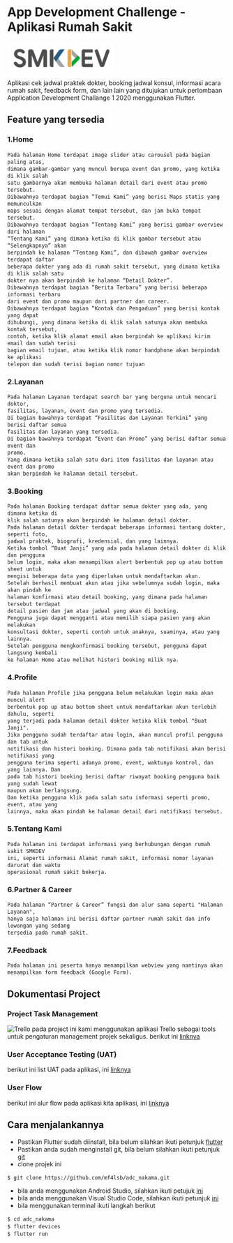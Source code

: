 # App Development Challenge  - Aplikasi Rumah Sakit
![SMKDEV](https://github.com/mf4lsb/adc_nakama/blob/main/Resorce_Repo/SMKDEV_Logo.png)

Aplikasi cek jadwal praktek dokter, booking jadwal konsul, informasi acara rumah sakit, feedback form, dan lain lain yang ditujukan untuk perlombaan Application Development Challange 1 2020 menggunakan Flutter.

## Feature yang tersedia

### 1.Home
    Pada halaman Home terdapat image slider atau carousel pada bagian paling atas,
    dimana gambar-gambar yang muncul berupa event dan promo, yang ketika di klik salah
    satu gambarnya akan membuka halaman detail dari event atau promo tersebut.
    Dibawahnya terdapat bagian “Temui Kami” yang berisi Maps statis yang memunculkan
    maps sesuai dengan alamat tempat tersebut, dan jam buka tempat tersebut.
    Dibawahnya terdapat bagian “Tentang Kami” yang berisi gambar overview dari halaman
    “Tentang Kami” yang dimana ketika di klik gambar tersebut atau “Selengkapnya” akan
    berpindah ke halaman “Tentang Kami”, dan dibawah gambar overview terdapat daftar
    beberapa dokter yang ada di rumah sakit tersebut, yang dimana ketika di klik salah satu
    dokter nya akan berpindah ke halaman “Detail Dokter”.
    Dibawahnya terdapat bagian “Berita Terbaru” yang berisi beberapa informasi terbaru
    dari event dan promo maupun dari partner dan career.
    Dibawahnya terdapat bagian “Kontak dan Pengaduan” yang berisi kontak yang dapat
    dihubungi, yang dimana ketika di klik salah satunya akan membuka kontak tersebut,
    contoh, ketika klik alamat email akan berpindah ke aplikasi kirim email dan sudah terisi
    bagian email tujuan, atau ketika klik nomor handphone akan berpindah ke aplikasi
    telepon dan sudah terisi bagian nomor tujuan

### 2.Layanan
    Pada halaman Layanan terdapat search bar yang berguna untuk mencari doktor,
    fasilitas, layanan, event dan promo yang tersedia.
    Di bagian bawahnya terdapat “Fasilitas dan Layanan Terkini” yang berisi daftar semua
    fasilitas dan layanan yang tersedia.
    Di bagian bawahnya terdapat “Event dan Promo” yang berisi daftar semua event dan
    promo.
    Yang dimana ketika salah satu dari item fasilitas dan layanan atau event dan promo
    akan berpindah ke halaman detail tersebut.

### 3.Booking
    Pada halaman Booking terdapat daftar semua dokter yang ada, yang dimana ketika di
    klik salah satunya akan berpindah ke halaman detail dokter.
    Pada halaman detail dokter terdapat beberapa informasi tentang dokter, seperti foto,
    jadwal praktek, biografi, kredensial, dan yang lainnya.
    Ketika tombol “Buat Janji” yang ada pada halaman detail dokter di klik dan pengguna
    belum login, maka akan menampilkan alert berbentuk pop up atau bottom sheet untuk
    mengisi beberapa data yang diperlukan untuk mendaftarkan akun.
    Setelah berhasil membuat akun atau jika sebelumnya sudah login, maka akan pindah ke
    halaman konfirmasi atau detail booking, yang dimana pada halaman tersebut terdapat
    detail pasien dan jam atau jadwal yang akan di booking.
    Pengguna juga dapat mengganti atau memilih siapa pasien yang akan melakukan
    konsultasi dokter, seperti contoh untuk anaknya, suaminya, atau yang lainnya.
    Setelah pengguna mengkonfirmasi booking tersebut, pengguna dapat langsung kembali
    ke halaman Home atau melihat histori booking milik nya.

### 4.Profile
    Pada halaman Profile jika pengguna belum melakukan login maka akan muncul alert
    berbentuk pop up atau bottom sheet untuk mendaftarkan akun terlebih dahulu, seperti
    yang terjadi pada halaman detail dokter ketika klik tombol "Buat Janji".
    Jika pengguna sudah terdaftar atau login, akan muncul profil pengguna dan tab untuk
    notifikasi dan histori booking. Dimana pada tab notifikasi akan berisi notifikasi yang
    pengguna terima seperti adanya promo, event, waktunya kontrol, dan yang lainnya. Dan
    pada tab histori booking berisi daftar riwayat booking pengguna baik yang sudah lewat
    maupun akan berlangsung.
    Dan ketika pengguna klik pada salah satu informasi seperti promo, event, atau yang
    lainnya, maka akan pindah ke halaman detail dari notifikasi tersebut.

### 5.Tentang Kami
    Pada halaman ini terdapat informasi yang berhubungan dengan rumah sakit SMKDEV
    ini, seperti informasi Alamat rumah sakit, informasi nomor layanan darurat dan waktu
    operasional rumah sakit bekerja.

### 6.Partner & Career
    Pada halaman “Partner & Career” fungsi dan alur sama seperti "Halaman Layanan",
    hanya saja halaman ini berisi daftar partner rumah sakit dan info lowongan yang sedang
    tersedia pada rumah sakit.

### 7.Feedback
    Pada halaman ini peserta hanya menampilkan webview yang nantinya akan
    menampilkan form feedback (Google Form).


## Dokumentasi Project

### Project Task Management
![Trello](https://d2k1ftgv7pobq7.cloudfront.net/meta/u/res/images/brand-assets/Logos/0099ec3754bf473d2bbf317204ab6fea/trello-logo-blue.png)
pada project ini kami menggunakan aplikasi Trello sebagai tools untuk pengaturan management projek sekaligus. berikut ini [linknya](https://trello.com/b/rrRJe04t/project-lomba-smkdev)

### User Acceptance Testing (UAT)
berikut ini list UAT pada aplikasi, ini [linknya](https://docs.google.com/spreadsheets/d/1PPtZQBDLdCzwltffMqKrRbiUDuuT-dASDAy3XG02Wv8/edit?usp=sharing)

### User Flow
berikut ini alur flow pada aplikasi kita aplikasi, ini [linknya](https://drive.google.com/file/d/1BWpv1d-IRTP7CuMkh8JGWZacmLZpG-0D/view?usp=sharing)

## Cara menjalankannya
- Pastikan Flutter sudah diinstall, bila belum silahkan ikuti petunjuk [flutter](https://flutter.dev/docs/get-started/install)
- Pastikan anda sudah menginstall git, bila belum silahkan ikuti petunjuk [git](https://git-scm.com/download/win)
- clone projek ini
```sh
$ git clone https://github.com/mf4lsb/adc_nakama.git
```
- bila anda menggunakan Android Studio, silahkan ikuti petujuk [ini](https://flutter.dev/docs/get-started/test-drive?tab=androidstudio)
- bila anda menggunakan Visual Studio Code, silahkan ikuti petunjuk [ini](https://flutter.dev/docs/get-started/test-drive?tab=vscode)
- bila menggunakan terminal ikuti langkah berikut
```sh
$ cd adc_nakama
$ flutter devices
$ flutter run
```

